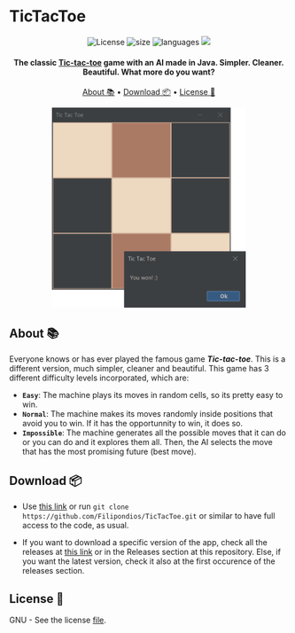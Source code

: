 # TicTacToe

<div id="badges" align="center">
  <a> <img src="https://img.shields.io/github/license/filipondios/tictactoe" alt="License"/> </a>
  <a> <img src="https://img.shields.io/github/repo-size/filipondios/tictactoe" alt="size"> </a>
  <a> <img src="https://img.shields.io/github/languages/top/filipondios/tictactoe" alt="languages"> </a>
  <a> <img src="https://img.shields.io/github/last-commit/filipondios/tictactoe"> </a>
</div>

<h4 align="center">The classic <b><a href="https://en.wikipedia.org/wiki/Tic-tac-toe">Tic-tac-toe</a></b> game with an AI made in Java. Simpler. Cleaner. Beautiful. 
What more do you want?</h4>

<p align="center">
  <a href="#about">About 📚</a> •
  <a href="#download">Download 📦</a> •
  <a href="#license">License 📜</a>
</p>

<div align="center">
  <img src =".resources/preview.png" width="350">
</div>

<a name="about"></a>

## About 📚
Everyone knows or has ever played the famous game <b><i>Tic-tac-toe</i></b>. This is a different version, much simpler, cleaner and beautiful.
This game has 3 different difficulty levels incorporated, which are:
  - <b>`Easy`</b>: The machine plays its moves in random cells, so its pretty easy to win.
  - <b>`Normal`</b>: The machine makes its moves randomly inside positions that avoid you to win. If it has the opportunnity to win, it does so.
  - <b>`Impossible`</b>: The machine generates all the possible moves that it can do or you can do and it explores them all. Then, the
    AI selects the move that has the most promising future (best move).

<a name="download"></a>

## Download 📦
- Use <a href="">this link</a> or run `git clone https://github.com/Filipondios/TicTacToe.git` or similar to have full access to the code, as usual.

- If you want to download a specific version of the app, check all the releases at <a href="https://github.com/Filipondios/TicTacToe/releases">this link</a> or in the Releases section at this repository. Else, if you want the latest version, check it also at the first occurence of the releases section. 

<a name="license"></a>

## License 📜
GNU - See the license <a href="LICENSE">file</a>.
